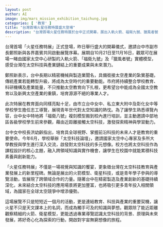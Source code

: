 ```yaml
---
layout: post
author: AI
image: img/mars_mission_exhibition_taichung.jpg
categories: [ '教育' ]
title: "台灣首場火星任務特展盛大登場"  
description: "台灣首場火星任務特展於台中正式開幕，展出入軌火箭、福衛九號、獵風者號模型，串聯教育與產業力量，推動太空科技發展與人才培育。"  "
---
```

台灣首場「火星任務特展」正式登場，昨日舉行盛大的開幕儀式，邀請台中市副市長鄭照新與各界嘉賓共同啟動展覽序幕。展期自10月21日至11月16日，觀眾可在展場一睹由國家太空中心研製的入軌火箭、「福衛九號」及「獵風者號」實體模型，感受台灣在太空科技與產業鏈結上的重要成果與未來潛力。  

鄭照新表示，台中長期以精密機械與製造業聞名，具備銜接太空產業的紮實基礎。傳統產業若能轉型升級，將成為太空時代的重要動能。市府將持續整合學校教育、科研機構及產業能量，不只推動太空教育向下扎根，更希望台中能成為全國太空教育以及新興太空產業的重鎮，培育源源不絕的專業人才。  

此次特展在教育面向同樣亮點十足，由市立台中女中、私立東大附中及彰化女中等學校學生擔任志工導覽，展現青年世代對太空知識的熱忱。為了讓學生熟悉導覽內容，台中女中特地將「福衛八號」複刻模型搬到校內進行培訓，並主動邀請中部地區各級學校學生前來參觀，藉由近距離接觸太空科技，激發探索精神與學習動力。  

台中女中校長洪幼齡指出，培育具全球視野、掌握前沿科技的未來人才是教育的重要使命。今年6月，學校舉辦「太空科技論壇」，邀請國家太空中心專家及多所大學教授與學生進行深入交流，啟發對太空科技的多元想像。校方也將太空科技作為課程設計的核心主題，融入跨領域知識與實作機會，讓學生在校園中就能累積科技素養與創新能力。  

「火星任務特展」不僅是一場視覺與知識的饗宴，更象徵台灣在太空科技教育與產業發展上的新里程碑。無論是展出的火箭模型、衛星科技，或是青年學子參與的導覽活動，皆展現了跨領域合作的力量。隨著台中在精密製造及產業創新的基礎持續深化，未來結合太空科技的應用場景將更加豐富，也將吸引更多青年投入相關領域，為國家在全球太空競爭中增添優勢。  

這場展覽不只是短短近一個月的活動，更是連結教育、科技與產業的重要契機，讓火星不只是天文課本上的名詞，而成為觸手可及的知識與夢想。觀眾除了能近距離觀察精細的火箭、衛星模型，更能透過專業導覽認識太空科技的背景、原理與未來發展，將好奇心化為探索的行動，開啟對宇宙無窮想像的旅程。  
